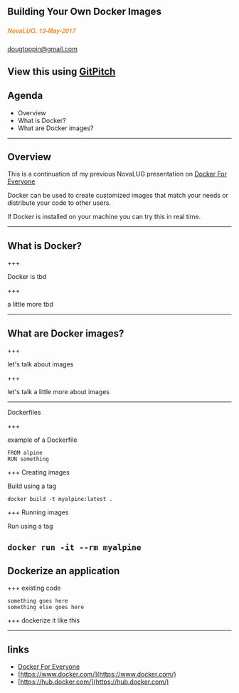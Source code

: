 ## Building Your Own Docker Images
##### <span style="font-family:Helvetica Neue; font-weight:bold"><span style="color:#e49436">NovaLUG, 13-May-2017</span>
<span style="color:#e49436">dougtoppin@gmail.com</span>

View this using [GitPitch](https://gitpitch.com/dougtoppin/novalug-docker-images)
---

## Agenda

* Overview
* What is Docker?
* What are Docker images?

---

## Overview

This is a continuation of my previous NovaLUG presentation on
[Docker For Everyone](https://github.com/dougtoppin/presentations/blob/master/novalug-dockerforeveryone.pdf)

Docker can be used to create customized images that match your needs or distribute your code to other users.

If Docker is installed on your machine you can try this in real time.

---
## What is Docker?

+++

Docker is tbd

+++

a little more tbd

---

## What are Docker images?

+++

let's talk about images

+++

let's talk a little more about images

---

Dockerfiles

+++

example of a Dockerfile

```
FROM alpine
RUN something

```

+++ Creating images

Build using a tag

`docker build -t myalpine:latest .`

+++ Running images

Run using a tag

`docker run -it --rm myalpine`
---

## Dockerize an application

+++
existing code

```
something goes here
something else goes here
```

+++
dockerize it like this

---
## links

* [Docker For Everyone](https://github.com/dougtoppin/presentations/blob/master/novalug-dockerforeveryone.pdf)
* [https://www.docker.com/](https://www.docker.com/)
* [https://hub.docker.com/](https://hub.docker.com/)
